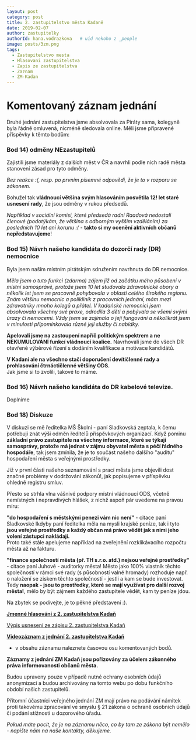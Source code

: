 ```yaml
---
layout: post
category: post
title: 2. zastupitelstvo města Kadaně
date: 2019-02-07
author: zastupitelky
authorId: hana.vodrazkova   # uid nekoho z _people
image: posts/3zm.png
tags:
  - Zastupitelstvo mesta
  - Hlasovani zastupitelstva
  - Zapis ze zastupitelstva
  - Zaznam 
  - ZM-Kadan
---
```


# Komentovaný záznam jednání 

Druhé jednání zastupitelstva jsme absolvovala za Piráty sama, kolegyně byla řádně omluvená, nicméně sledovala online.
Měli jsme připravené příspěvky k těmto bodům:

### Bod 14) odměny NEzastupitelů
Zajistili jsme materiály z dalších měst v ČR a navrhli podle nich radě města stanovení zásad pro tyto odměny.

*Bez reakce :(, resp. po prvním písemné odpovědi, že je to v rozporu se zákonem.*

Bohužel tak **vládnoucí většina svým hlasováním posvětila 12! let staré usnesení rady**, že jsou odměny v rukou předsedů.

*Například v sociální komisi, které předsedá radní Raadová nedostali členové (podotýkám, že většina s odborným vyšším vzděláním) 
za posledních 10 let ani korunu :(* - **takto si my ocenění aktivních občanů nepředstavujeme**!

### Bod 15) Návrh našeho kandidáta do dozorčí rady (DR) nemocnice
Byla jsem naším místním pirátským sdružením navrhnuta do DR nemocnice.  

*Měla jsem o tuto funkci (zdarma) zájem již od začátku mého působení v místní samosprávě, protože jsem 10 let studovala zdravotnické 
obory a několik let jsem se pracovně pohybovala v oblasti celého širokého regionu. 
Znám většinu nemocnic a poliklinik z pracovních jednání, mám mezi zdravotníky mnoho kolegů a přátel.
V kadańské nemocnici jsem absolvovala všechny své praxe, odrodila 3 děti a pobývala se všemi svými úrazy či nemocemi.
Vždy jsem se zajímala o její fungování a několikrát jsem v minulosti připomínkovala různé její služby či nabídky.*   

**Apelovali jsme na zastoupení napříč politickým spektrem a ne NEKUMULOVÁNÍ funkcí vládnoucí koalice.**
Navrhovali jsme do všech DR otevřené výběrové řízení s dodáním kvalifikace a motivace kandidátů.  

**V Kadani ale na všechno stačí doporučení devítičlenné rady a prohlasování čtrnáctičlenné většiny ODS.**  
Jak jsme si to zvolili, takové to máme.  

  
### Bod 16) Návrh našeho kandidáta do DR kabelové televize.
Doplníme

### Bod 18) Diskuze
V diskuzi se mě ředitelka MŠ Školní - paní Sladkovská zeptala, k čemu potřebuji znát výši odměn ředitelů příspěvkových organizací.
Když pominu **základní právo zastupitele na všechny informace, které se týkají samosprávy, protože má jednat v zájmu obyvatel města s péčí řádného hospodáře**, tak jsem zmínila, že je to součást našeho dalšího "auditu" hospodaření města s veřejnými prostředky.  

Již v první části našeho seznamování s prací města jsme objevili dost značné problémy v dodržování zákonů!, jak popisujeme v příspěvku ohledně registru smluv.

Přesto se strhla vlna vášnivé podpory místní vládnoucí ODS, včetně nemístných i nepravdivých hlášek, z nichž aspoň pár uvedeme na pravou míru:

**"do hospodaření s městskými penezi vám nic není"** - citace paní Sladkovské 
Ikdyby paní ředitelka měla na mysli krajské peníze, tak i tyto **jsou veřejné prostředky a každý občan má právo vědět jak s nimi jeho volení zástupci nakládají.**  
Proto také stále apelujeme například na zveřejnění rozklikávacího rozpočtu města až na fakturu.

**"finance společností města (př. TH s.r.o. atd.) nejsou veřejné prostředky"** - citace paní Juhové - auditorky města!
Město jako 100% vlastník těchto společností v rámci své rady (s působností valné hromady) rozhoduje např. o naložení se ziskem těchto společností - jestli a kam se bude investovat. Tedy **naopak - jsou to prostředky, které se mají využívat pro další rozvoj města!**, mělo by být zájmem každého zastupitele vědět, kam ty peníze jdou.

Na zbytek se podívejte, je to pěkné představení :).


**[Jmenné hlasování z 2. zastupitelstva Kadaň]()**

[Výpis usnesení ze zápisu 2. zastupitelstva Kadaň](http://www.mesto-kadan.cz/obcan/9046/vypis-usneseni-ze-zapisu-z-3-zasedani-zastupitelstva-mesta)

**[Videozáznam z jednání 2. zastupitelstva Kadaň](https://www.youtube.com/watch?v=kP8hLFUK0a8)** 
- v obsahu záznamu naleznete časovou osu komentovaných bodů.

**Záznamy z jednání ZM Kadaň jsou pořizovány za účelem zákonného práva informovanosti občanů města.** 

Budou upraveny pouze v případě nutné ochrany osobních údajů anonymizací a budou archivovány na tomto webu po dobu funkčního období našich zastupitelů. 

Přítomní účastníci veřejného jednání ZM mají právo na podávání námitek proti takovému zpracování ve smyslu § 21 zákona o ochraně osobních údajů či podání stížnosti u dozorového úřadu.

*Pokud máte pocit, že je na záznamu něco, co by tam ze zákona být nemělo - napište nám na naše kontakty, děkujeme.*

